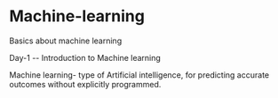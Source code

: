 # Machine-learning
Basics about machine learning

Day-1 -- Introduction to Machine learning 

Machine learning- type of Artificial intelligence, for predicting accurate outcomes without explicitly programmed.
